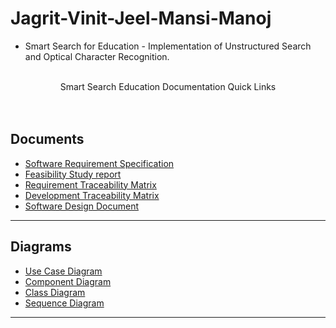 # Jagrit-Vinit-Jeel-Mansi-Manoj
- Smart Search for Education - Implementation of Unstructured Search and Optical Character Recognition.
<br />

<div align=center>
 <hi>Smart Search Education Documentation Quick Links </hi>
 </div><br /><br />

## Documents

- [Software Requirement Specification]()
- [Feasibility Study report]()
- [Requirement Traceability Matrix]()
- [Development Traceability Matrix]()
- [Software Design Document]()

--------------------

## Diagrams

- [Use Case Diagram]()
- [Component Diagram]()
- [Class Diagram]()
- [Sequence Diagram]()


------------
